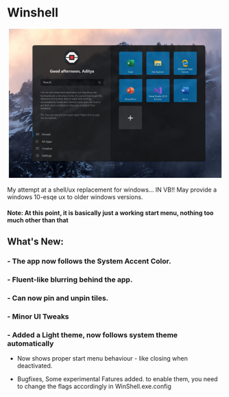 # Winshell

<p align="center">
  <img src="WinShell/Resources/dark.jpg" width="500">
</p>

My attempt at a shell/ux replacement for windows... IN VB!!
May provide a windows 10-esqe ux to older windows versions.

#### Note: At this point, it is basically just a working start menu, nothing too much other than that

## What's New:

###  - The app now follows the System Accent Color.
###  - Fluent-like blurring behind the app.
###  - Can now pin and unpin tiles.
###  - Minor UI Tweaks
###  - Added a Light theme, now follows system theme automatically
  
 - Now shows proper start menu behaviour - like closing when deactivated.

 - Bugfixes, 
Some experimental Fatures added. to enable them, you need to change the flags accordingly in WinShell.exe.config
